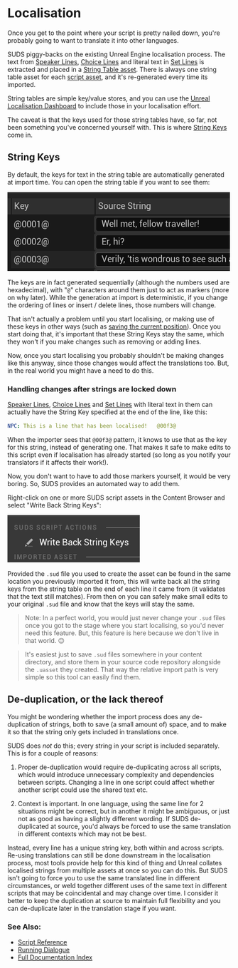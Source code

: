 # Localisation

Once you get to the point where your script is pretty nailed down, you're probably
going to want to translate it into other languages.

SUDS piggy-backs on the existing Unreal Engine localisation process. The text from
[Speaker Lines](SpeakerLines.md), [Choice Lines](ChoiceLines.md) and 
literal text in [Set Lines](SetLines.md) is extracted and placed in a
[String Table asset](https://docs.unrealengine.com/5.1/en-US/using-string-tables-for-text-in-unreal-engine/).
There is always one string table asset for each [script asset](ScriptReference.md),
and it's re-generated every time its imported.

String tables are simple key/value stores, and you can use the 
[Unreal Localisation Dashboard](https://docs.unrealengine.com/5.1/en-US/localization-tools-in-unreal-engine/)
to include those in your localisation effort. 

The caveat is that the keys used for those string tables have, so far, not been
something you've concerned yourself with. This is where [String Keys](#string-keys)
come in.

## String Keys

By default, the keys for text in the string table are automatically generated at
import time. You can open the string table if you want to see them: 

![String Table](img/StringTablePreview.png)

The keys are in fact generated sequentially (although the numbers used are
hexadecimal), with "`@`" characters around them just to act as markers (more on
why later). While the generation at import is deterministic, if you change the
ordering of lines or insert / delete lines, those numbers will change.

That isn't actually a problem until you start localising, or making use 
of these keys in other ways (such as [saving the current position](SavingState.md)).
Once you start doing that, it's important that these String Keys stay the same,
which they won't if you make changes such as removing or adding lines. 

Now, once you start localising you probably shouldn't be making changes like this
anyway, since those changes would affect the translations too. But, in the real 
world you might have a need to do this. 

### Handling changes after strings are locked down

[Speaker Lines](SpeakerLines.md), [Choice Lines](ChoiceLines.md) and 
[Set Lines](SetLines.md) with literal text in them can actually have the String Key
specified at the end of the line, like this:

```yaml
NPC: This is a line that has been localised!   @00f3@
```

When the importer sees that `@00f3@` pattern, it knows to use that as the key
for this string, instead of generating one. That makes it safe to make edits to
this script even if localisation has already started (so long as you notify your
translators if it affects their work!).


Now, you don't want to have to add those markers yourself, it would be very boring.
So, SUDS provides an automated way to add them.

Right-click on one or more SUDS script assets in the Content Browser and select 
"Write Back String Keys":

![Write Keys](img/WriteBackStringKeys.png)

Provided the `.sud` file you used to create the asset can be found in the same 
location you previously imported it from, this will write back all the string
keys from the string table on the end of each line it came from (it validates 
that the text still matches). From then on you can safely make small edits to
your original `.sud` file and know that the keys will stay the same. 

> Note: In a perfect world, you would just never change your `.sud` files once
> you got to the stage where you start localising, so you'd never need this
> feature. But, this feature is here because we don't live in that world. 😉


> It's easiest just to save `.sud` files somewhere in your content directory,
> and store them in your source code repository alongside the `.uasset` they created.
> That way the relative import path is very simple so this tool can easily find them.


## De-duplication, or the lack thereof

You might be wondering whether the import process does any de-duplication of strings,
both to save (a small amount of) space, and to make it so that the string only
gets included in translations once. 

SUDS does *not* do this; every string in your script is included separately. This is
for a couple of reasons:

1. Proper de-duplication would require de-duplicating across all scripts, which would
   introduce unnecessary complexity and dependencies between scripts. Changing a
   line in one script could affect whether another script could use the shared text etc.

2. Context is important. In one language, using the same line for 2 situations might
   be correct, but in another it might be ambiguous, or just not as good as having
   a slightly different wording. If SUDS de-duplicated at source, you'd always be forced to
   use the same translation in different contexts which may not be best.

Instead, every line has a unique string key, both within and across scripts.
Re-using translations can still be done downstream in the localisation process,
most tools provide help for this kind of thing and Unreal collates localised
strings from multiple assets at once so you can do this. But SUDS isn't going to force you
to use the same translated line in different circumstances, or weld together
different uses of the same text in different scripts that may be coincidental and
may change over time. I consider it better to keep the duplication at source to
maintain full flexibility and you can de-duplicate later in the translation stage 
if you want.

### See Also:
* [Script Reference](ScriptReference.md)
* [Running Dialogue](RunningDialogue.md)
* [Full Documentation Index](../Index.md)